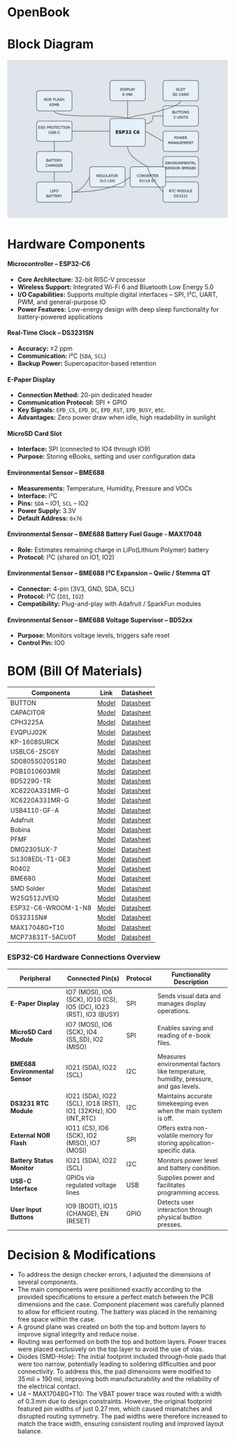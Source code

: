 # OpenBook

# Block Diagram
![Diagrama](/Images/Diagram.jpg)

# Hardware Components
#### Microcontroller – ESP32-C6
- **Core Architecture:** 32-bit RISC-V processor  
- **Wireless Support:** Integrated Wi-Fi 6 and Bluetooth Low Energy 5.0  
- **I/O Capabilities:** Supports multiple digital interfaces – SPI, I²C, UART, PWM, and general-purpose IO  
- **Power Features:** Low-energy design with deep sleep functionality for battery-powered applications

#### Real-Time Clock – DS3231SN
- **Accuracy:** ±2 ppm  
- **Communication:** I²C (`SDA`, `SCL`)  
- **Backup Power:** Supercapacitor-based retention

#### E-Paper Display
- **Connection Method:** 20-pin dedicated header  
- **Communication Protocol:** SPI + GPIO  
- **Key Signals:** `EPD_CS`, `EPD_DC`, `EPD_RST`, `EPD_BUSY`, etc.  
- **Advantages:** Zero power draw when idle, high readability in sunlight

#### MicroSD Card Slot
- **Interface:** SPI (connected to IO4 through IO9)  
- **Purpose:** Storing eBooks, setting and user configuration data  

#### Environmental Sensor – BME688
- **Measurements:** Temperature, Humidity, Pressure and VOCs  
- **Interface:** I²C  
- **Pins:** `SDA` – IO1, `SCL` – IO2  
- **Power Supply:** 3.3V  
- **Default Address:** `0x76` 

#### Environmental Sensor – BME688 Battery Fuel Gauge - MAX17048
- **Role:** Estimates remaining charge in LiPo(Lithium Polymer) battery
- **Protocol:** I²C (shared on IO1, IO2)  

#### Environmental Sensor – BME688 I²C Expansion – Qwiic / Stemma QT
- **Connector:** 4-pin (3V3, GND, SDA, SCL)  
- **Protocol:** I²C (`IO1`, `IO2`)  
- **Compatibility:** Plug-and-play with Adafruit / SparkFun modules  

#### Environmental Sensor – BME688 Voltage Supervisor – BD52xx
- **Purpose:** Monitors voltage levels, triggers safe reset  
- **Control Pin:** IO0 

# BOM (Bill Of Materials)

| Componenta | Link | Datasheet |
|-----------|--------------|-----------|
| BUTTON | [Model](https://industry.panasonic.com/global/en/products/control/switch/light-touch/number/evqpuj02k) | [Datasheet](https://www.lcsc.com/datasheet/lcsc_datasheet_2201121800_PANASONIC-EVQPUJ02K_C2936858.pdf) |
| CAPACITOR | [Model](https://componentsearchengine.com/part-view/R0402%201%25%20100%20K%20(RC0402FR-07100KL)/YAGEO) | [Datasheet](//efaidnbmnnnibpcajpcglclefindmkaj/https://www.resistor.com/assets/pdf/0402tstd.pdf) |
| CPH3225A | [Model](https://www.snapeda.com/parts/CPH3225A/Seiko+Instruments/view-part/?ref=eda) | [Datasheet](https://octopart.com/datasheet/cph3225a-seiko-25340571) |
| EVQPUJ02K | [Model](https://industry.panasonic.com/global/en/products/control/switch/light-touch/number/evqpuj02k) | [Datasheet](https://www.lcsc.com/datasheet/lcsc_datasheet_2201121800_PANASONIC-EVQPUJ02K_C2936858.pdf) |
| KP-1608SURCK | [Model](https://www.snapeda.com/parts/KP-1608SURCK/Kingbright/view-part/?ref=search&t=LED%200603) | [Datasheet](//efaidnbmnnnibpcajpcglclefindmkaj/https://media.elv.com/file/107153_led_surck1608_data.pdf) |
| USBLC6-2SC6Y | [Model](https://www.snapeda.com/parts/USBLC6-2SC6Y/STMicroelectronics/view-part/?ref=eda) | [Datasheet](https://www.digikey.com/en/htmldatasheets/production/1375342/0/0/1/usblc6-2sc6y) |
| SD0805S020S1R0 | [Model](https://ro.mouser.com/ProductDetail/KYOCERA-AVX/SD0805S020S1R0?qs=jCA%252BPfw4LHbpkAoSnwrdjw%3D%3D) | [Datasheet](https://www.alldatasheet.com/view.jsp?Searchword=SD0805S&sField=2) |
| PGB1010603MR | [Model](https://www.snapeda.com/parts/PGB1010603MR/Littelfuse/view-part/?ref=eda) | [Datasheet](https://www.alldatasheet.com/view.jsp?Searchword=Pgb1010603mr&gad_source=1&gbraid=0AAAAADcdDU8aYfZtfJfdZ9I5j6RwZ_cbA&gclid=Cj0KCQjwqcO_BhDaARIsACz62vOPBOBe0eOh5gDUFkkKl4JBcbmoFZYtJ8BOnbaWqr_BuUCcVWvbutAaAmGkEALw_wcB) |
| BD5229G-TR  | [Model](https://componentsearchengine.com/part-view/BD5229G-TR/ROHM%20Semiconductor) | [Datasheet](https://www.lcsc.com/datasheet/lcsc_datasheet_2201131330_ROHM-Semicon-BD5229G-TR_C962636.pdf) |
| XC6220A331MR-G | [Model](https://componentsearchengine.com/part-view/XC6220A331MR-G/Torex) | [Datasheet](https://www.alldatasheet.com/view.jsp?Searchword=Xc6220&gad_source=1&gbraid=0AAAAADcdDU8aYfZtfJfdZ9I5j6RwZ_cbA&gclid=Cj0KCQjwqcO_BhDaARIsACz62vPS06NB6tLgniZzfaVpKNu1m811BNk6AEPfg4DbP6f5S8QWA_pW_UQaAv-0EALw_wcB) |
| XC6220A331MR-G | [Model](https://componentsearchengine.com/part-view/XC6220A331MR-G/Torex) | [Datasheet](https://www.alldatasheet.com/view.jsp?Searchword=Xc6220&gad_source=1&gbraid=0AAAAADcdDU8aYfZtfJfdZ9I5j6RwZ_cbA&gclid=Cj0KCQjwqcO_BhDaARIsACz62vMO5_aHsn35cIZBK6oCFuB_WOxz_zKu4yOHJ69-EnaUd5Jfas_Avm8aAuk5EALw_wcB) |
| USB4110-GF-A  | [Model](https://componentsearchengine.com/part-view/USB4110-GF-A/GCT%20(GLOBAL%20CONNECTOR%20TECHNOLOGY)) | [Datasheet](//efaidnbmnnnibpcajpcglclefindmkaj/https://gct.co/files/drawings/usb4110.pdf) |
| Adafruit | [Model](https://eu.mouser.com/ProductDetail/Adafruit/4208?qs=PzGy0jfpSMtbScLbr0L5dw%3D%3D) | [Datasheet](https://www.arrow.com/en/manufacturers/adafruit-industries/datasheets) |
| Bobina | [Model](https://store.comet.srl.ro/Catalogue/Product/43497/) | [Datasheet](https://www.scribd.com/document/814581278/Datasheet-Bobina) |
| PFMF | [Model](https://www.mouser.co.uk/ProductDetail/EPCOS-TDK/B72520T0350K062?qs=dEfas%2FXlABIszF52uu7vrg%3D%3D) | [Datasheet](https://ro.mouser.com/c/ds/circuit-protection/thermistors/resettable-fuses-pptc/?m=Schurter&series=PFMF) |
| DMG2305UX-7 | [Model](https://componentsearchengine.com/part-view/DMG2305UX-7/Diodes%20Incorporated) | [Datasheet](//efaidnbmnnnibpcajpcglclefindmkaj/https://www.mouser.com/datasheet/2/115/DMG2305UX-266242.pdf?srsltid=AfmBOop22k34YTJJra1xubiU6LPiN4M4JlcWbRoSNdxSGFak8uWgXPpK) |
| Si1308EDL-T1-GE3 | [Model](https://componentsearchengine.com/part-view/SI1308EDL-T1-GE3/Vishay) | [Datasheet](https://www.alldatasheet.com/view.jsp?Searchword=Si1308edl&gad_source=1&gbraid=0AAAAADcdDU-px713ONYSnQ2O-gcwqYcFq&gclid=Cj0KCQjwqcO_BhDaARIsACz62vN_Nz3MJOc6J_03gnVBm7aSqC8v9wyP0VD-iRKP-gFrYgdhLi99I14aAlVJEALw_wcB) |
| R0402 | [Model](https://componentsearchengine.com/part-view/R0402%201%25%20100%20K%20(RC0402FR-07100KL)/YAGEO) | [Datasheet](//efaidnbmnnnibpcajpcglclefindmkaj/https://www.resistor.com/assets/pdf/0402tstd.pdf) |
| BME680 | [Model](https://www.snapeda.com/parts/BME680/Bosch/view-part/?welcome=home) | [Datasheet](//efaidnbmnnnibpcajpcglclefindmkaj/https://www.bosch-sensortec.com/media/boschsensortec/downloads/datasheets/bst-bme680-ds001.pdf) |
| SMD Solder | [Model](https://grabcad.com/library/solder-jumpers-1) | [Datasheet]() |
| W25Q512JVEIQ | [Model](https://www.snapeda.com/parts/ESP32-C6-WROOM-1-N8/Espressif+Systems/view-part/?ref=eda) | [Datasheet](//efaidnbmnnnibpcajpcglclefindmkaj/https://www.mouser.com/datasheet/2/949/W25Q512JV_SPI_RevB_06252019_KMS-2487502.pdf?srsltid=AfmBOoquExqDVgxEELF9CzuOGxHos0CD1nQDROHD6Eebdm2foNzqozqU) |
| ESP32-C6-WROOM-1-N8 | [Model](https://www.snapeda.com/parts/ESP32-C6-WROOM-1-N8/Espressif+Systems/view-part/?ref=eda) | [Datasheet](//efaidnbmnnnibpcajpcglclefindmkaj/https://www.mouser.com/catalog/specsheets/Espressif_ESP32_C6_WROOM_1%20_Datasheet_V0.1_PRELIMINARY_en.pdf?srsltid=AfmBOooHQKNitqODRaaPjoZInfWKTacDER1t5uRK6sKqT13TrzvVo_B7) |
| DS3231SN# | [Model](https://www.snapeda.com/parts/DS3231SN%23/Analog+Devices/view-part/?ref=eda) | [Datasheet](https://www.alldatasheet.com/view.jsp?Searchword=Ds3231sn%20datasheet&gad_source=1&gbraid=0AAAAADcdDU-Gy9URfMxGmqiPg7ci5L3wR&gclid=Cj0KCQjwqcO_BhDaARIsACz62vMkK3ETSnW2w7mo0Fa-wgWJGn89AxWCyIND6k5X8MmoPl6hv6VWwT8aAiS-EALw_wcB) |
| MAX17048G+T10 | [Model](https://www.snapeda.com/parts/MAX17048G+T10/Analog+Devices/view-part/?ref=eda) | [Datasheet](https://www.alldatasheet.com/view.jsp?Searchword=Max17048&gad_source=1&gbraid=0AAAAADcdDU8aYfZtfJfdZ9I5j6RwZ_cbA&gclid=Cj0KCQjwqcO_BhDaARIsACz62vNa9xrVfzjCjADRwXD0RBbo4Nret3ywwteDGLJKZui8ZL8KdVlTE7caAvQxEALw_wcB) |
| MCP73831T-5ACI/OT | [Model](https://www.mouser.co.uk/ProductDetail/Microchip-Technology/MCP73831T-5ACI-OT?qs=hH%252BOa0VZEiAcgAcEkuamXg%3D%3D) | [Datasheet](//efaidnbmnnnibpcajpcglclefindmkaj/https://ww1.microchip.com/downloads/en/DeviceDoc/MCP73831-Family-Data-Sheet-DS20001984H.pdf) |

### ESP32-C6 Hardware Connections Overview  

| **Peripheral**               | **Connected Pin(s)**                                             | **Protocol** | **Functionality Description** |
|-----------------------------|------------------------------------------------------------------|--------------|-------------------------------|
| **E-Paper Display**         | IO7 (MOSI), IO6 (SCK), IO10 (CS), IO5 (DC), IO23 (RST), IO3 (BUSY) | SPI          | Sends visual data and manages display operations. |
| **MicroSD Card Module**     | IO7 (MOSI), IO6 (SCK), IO4 (SS_SD), IO2 (MISO)                   | SPI          | Enables saving and reading of e-book files. |
| **BME688 Environmental Sensor** | IO21 (SDA), IO22 (SCL)                                        | I2C          | Measures environmental factors like temperature, humidity, pressure, and gas levels. |
| **DS3231 RTC Module**       | IO21 (SDA), IO22 (SCL), IO18 (RST), IO1 (32KHz), IO0 (INT_RTC)   | I2C          | Maintains accurate timekeeping even when the main system is off. |
| **External NOR Flash**      | IO11 (CS), IO6 (SCK), IO2 (MISO), IO7 (MOSI)                     | SPI          | Offers extra non-volatile memory for storing application-specific data. |
| **Battery Status Monitor**  | IO21 (SDA), IO22 (SCL)                                           | I2C          | Monitors power level and battery condition. |
| **USB-C Interface**         | GPIOs via regulated voltage lines                                | USB          | Supplies power and facilitates programming access. |
| **User Input Buttons**      | IO9 (BOOT), IO15 (CHANGE), EN (RESET)                            | GPIO         | Detects user interaction through physical button presses. |


# Decision & Modifications
- To address the design checker errors, I adjusted the dimensions of several components.
- The main components were positioned exactly according to the provided specifications to ensure a perfect match between the PCB dimensions and the case. Component placement was carefully planned to allow for efficient routing. The battery was placed in the remaining free space within the case.
- A ground plane was created on both the top and bottom layers to improve signal integrity and reduce noise.
- Routing was performed on both the top and bottom layers. Power traces were placed exclusively on the top layer to avoid the use of vias.
- Diodes (SMD-Hole): The initial footprint included through-hole pads that were too narrow, potentially leading to soldering difficulties and poor connectivity. To address this, the pad dimensions were modified to 35 mil × 190 mil, improving both manufacturability and the reliability of the electrical contact.
- U4 – MAX17048G+T10: The VBAT power trace was routed with a width of 0.3 mm due to design constraints. However, the original footprint featured pin widths of just 0.27 mm, which caused mismatches and disrupted routing symmetry. The pad widths were therefore increased to match the trace width, ensuring consistent routing and improved layout balance.
